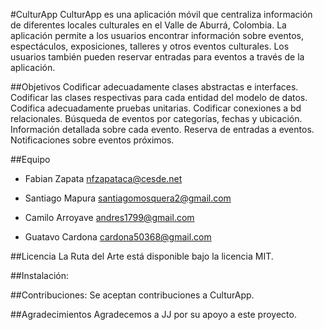 
#CulturApp
CulturApp es una aplicación móvil que centraliza información de diferentes locales culturales en el Valle de Aburrá, Colombia. La aplicación permite a los usuarios encontrar información sobre eventos, espectáculos, exposiciones, talleres y otros eventos culturales. Los usuarios también pueden reservar entradas para eventos a través de la aplicación.

##Objetivos
Codificar adecuadamente clases abstractas e interfaces.
Codificar las clases respectivas para cada entidad del modelo de datos.
Codifica adecuadamente pruebas unitarias.
Codificar conexiones a bd relacionales.
Búsqueda de eventos por categorías, fechas y ubicación.
Información detallada sobre cada evento.
Reserva de entradas a eventos.
Notificaciones sobre eventos próximos.

##Equipo

- Fabian Zapata
nfzapataca@cesde.net

- Santiago Mapura
santiagomosquera2@gmail.com

- Camilo Arroyave
andres1799@gmail.com

- Guatavo Cardona
cardona50368@gmail.com

##Licencia
La Ruta del Arte está disponible bajo la licencia MIT.

##Instalación:

##Contribuciones:
Se aceptan contribuciones a CulturApp.

##Agradecimientos
Agradecemos a JJ por su apoyo a este proyecto.
